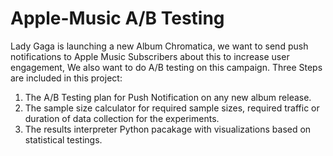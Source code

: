 # Apple-Music A/B Testing
Lady Gaga is launching a new Album Chromatica,  we want to send push notifications to Apple Music Subscribers about this to increase user engagement, We also want to do A/B testing on this campaign.
Three Steps are included in this project:
1. The A/B Testing plan for Push Notification on any new album release.
2. The sample size calculator for required sample sizes, required traffic or duration of data collection for the experiments. 
3. The results interpreter Python pacakage with visualizations based on statistical testings.
